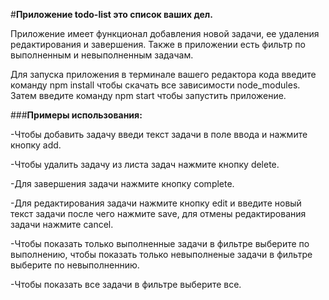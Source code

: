 #**Приложение todo-list это список ваших дел.**

Приложение имеет функционал добавления новой задачи, ее удаления редактирования и завершения. Также в приложении есть фильтр по выполненным и невыполненным задачам.


Для запуска приложения в терминале вашего редактора кода введите команду npm install чтобы скачать все зависимости node_modules. Затем введите команду npm start чтобы запустить приложение.


###**Примеры использования:**

-Чтобы добавить задачу введи текст задачи в поле ввода и нажмите кнопку add.

-Чтобы удалить задачу из листа задач нажмите кнопку delete.

-Для завершения задачи нажмите кнопку complete.

-Для редактирования задачи нажмите кнопку edit и введите новый текст задачи после чего нажмите save, для отмены редактирования задачи нажмите cancel.

-Чтобы показать только выполненные задачи в фильтре выберите по выполнению, чтобы показать только невыполненые задачи в фильтре выберите по невыполненнию.

-Чтобы показать все задачи в фильтре выберите все.
